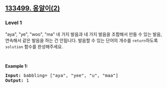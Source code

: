 <h2><a href="https://school.programmers.co.kr/learn/courses/30/lessons/133499">133499. 옹알이(2)</a></h2><h3>Level 1</h3>

"aya", "ye", "woo", "ma" 네 가지 발음과 네 가지 발음을 조합해서 만들 수 있는 발음, 연속해서 같은 발음을 하는 건 안됩니다. 발음할 수 있는 단어의 개수를 `return`하도록 `solution` 함수를 완성해주세요.

<p>&nbsp;</p>
<p><strong class="example">Example 1:</strong></p>

<pre><strong>Input:</strong> babbling= ["aya", "yee", "u", "maa"]
<strong>Output:</strong> 1 </pre>
